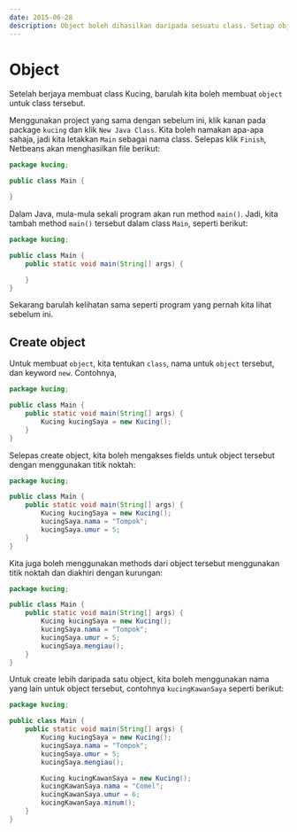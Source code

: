```yaml
---
date: 2015-06-28
description: Object boleh dihasilkan daripada sesuatu class. Setiap object mempunyai ciri-ciri (fields) yang tersendiri. Kita juga boleh membuat lebih dari satu object.
---
```


# Object

Setelah berjaya membuat class Kucing, barulah kita boleh membuat
`object` untuk class tersebut.

Menggunakan project yang sama dengan sebelum ini, klik kanan pada
package `kucing` dan klik `New Java Class`. Kita boleh namakan
apa-apa sahaja, jadi kita letakkan `Main` sebagai nama class. Selepas
klik `Finish`, Netbeans akan menghasilkan file berikut:

```java
package kucing;

public class Main {

}
```

Dalam Java, mula-mula sekali program akan run method `main()`. Jadi,
kita tambah method `main()` tersebut dalam class `Main`, seperti
berikut:

```java
package kucing;

public class Main {
    public static void main(String[] args) {

    }
}
```

Sekarang barulah kelihatan sama seperti program yang pernah kita lihat sebelum
ini.

## Create object

Untuk membuat `object`, kita tentukan `class`, nama untuk
`object` tersebut, dan keyword `new`. Contohnya,

```java
package kucing;

public class Main {
    public static void main(String[] args) {
        Kucing kucingSaya = new Kucing();
    }
}
```

Selepas create object, kita boleh mengakses fields untuk object
tersebut dengan menggunakan titik noktah:

```java
package kucing;

public class Main {
    public static void main(String[] args) {
        Kucing kucingSaya = new Kucing();
        kucingSaya.nama = "Tompok";
        kucingSaya.umur = 5;
    }
}
```

Kita juga boleh menggunakan methods dari object tersebut menggunakan
titik noktah dan diakhiri dengan kurungan:

```java
package kucing;

public class Main {
    public static void main(String[] args) {
        Kucing kucingSaya = new Kucing();
        kucingSaya.nama = "Tompok";
        kucingSaya.umur = 5;
        kucingSaya.mengiau();
    }
}
```

Untuk create lebih daripada satu object, kita boleh menggunakan nama yang lain
untuk object tersebut, contohnya `kucingKawanSaya` seperti berikut:

```java
package kucing;

public class Main {
    public static void main(String[] args) {
        Kucing kucingSaya = new Kucing();
        kucingSaya.nama = "Tompok";
        kucingSaya.umur = 5;
        kucingSaya.mengiau();

        Kucing kucingKawanSaya = new Kucing();
        kucingKawanSaya.nama = "Comel";
        kucingKawanSaya.umur = 6;
        kucingKawanSaya.minum();
    }
}
```
